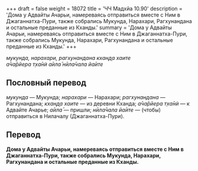 +++
draft = false
weight = 18072
title = 'ЧЧ Мадхйа 10.90'
description = 'Дома у Адвайты Ачарьи, намереваясь отправиться вместе с Ним в Джаганнатха-Пури, также собрались Мукунда, Нарахари, Рагхунандана и остальные преданные из Кханды.'
summary = 'Дома у Адвайты Ачарьи, намереваясь отправиться вместе с Ним в Джаганнатха-Пури, также собрались Мукунда, Нарахари, Рагхунандана и остальные преданные из Кханды.'
+++

_мукунда, нарахари, рагхунандана кхан̣д̣а хаите  
а̄ча̄рйера т̣ха̄н̃и а̄ила̄ нӣла̄чала йа̄ите_

## Пословный перевод

_мукунда_ — Мукунда; _нарахари_ — Нарахари; _рагхунандана_ — Рагхунандана; _кхан̣д̣а_ _хаите_ — из деревни Кханда; _а̄ча̄рйера_ _т̣ха̄н̃и_ — к Адвайте Ачарье; _а̄ила̄_ — пришли; _нӣла̄чала_ _йа̄ите_ — (чтобы) отправиться в Нилачалу (Джаганнатха-Пури).

## Перевод

**Дома у Адвайты Ачарьи, намереваясь отправиться вместе с Ним в Джаганнатха-Пури, также собрались Мукунда, Нарахари, Рагхунандана и остальные преданные из Кханды.**
